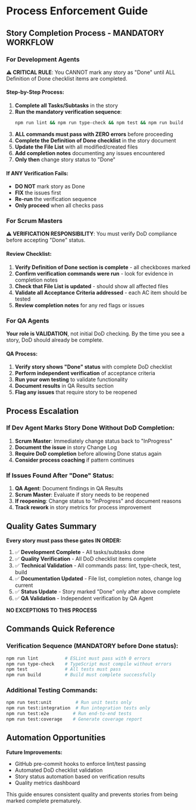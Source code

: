 # Process Enforcement Guide

## Story Completion Process - MANDATORY WORKFLOW

### For Development Agents

**⚠️ CRITICAL RULE**: You CANNOT mark any story as "Done" until ALL Definition of Done checklist items are completed.

#### Step-by-Step Process:
1. **Complete all Tasks/Subtasks** in the story
2. **Run the mandatory verification sequence**:
   ```bash
   npm run lint && npm run type-check && npm test && npm run build
   ```
3. **ALL commands must pass with ZERO errors** before proceeding
4. **Complete the Definition of Done checklist** in the story document
5. **Update the File List** with all modified/created files
6. **Add completion notes** documenting any issues encountered
7. **Only then** change story status to "Done"

#### If ANY Verification Fails:
- **DO NOT** mark story as Done
- **FIX** the issues first
- **Re-run** the verification sequence
- **Only proceed** when all checks pass

### For Scrum Masters

**⚠️ VERIFICATION RESPONSIBILITY**: You must verify DoD compliance before accepting "Done" status.

#### Review Checklist:
1. **Verify Definition of Done section is complete** - all checkboxes marked
2. **Confirm verification commands were run** - look for evidence in completion notes
3. **Check that File List is updated** - should show all affected files
4. **Validate all Acceptance Criteria addressed** - each AC item should be tested
5. **Review completion notes** for any red flags or issues

### For QA Agents

**Your role is VALIDATION**, not initial DoD checking. By the time you see a story, DoD should already be complete.

#### QA Process:
1. **Verify story shows "Done" status** with complete DoD checklist
2. **Perform independent verification** of acceptance criteria
3. **Run your own testing** to validate functionality
4. **Document results** in QA Results section
5. **Flag any issues** that require story to be reopened

## Process Escalation

### If Dev Agent Marks Story Done Without DoD Completion:
1. **Scrum Master**: Immediately change status back to "InProgress"
2. **Document the issue** in story Change Log
3. **Require DoD completion** before allowing Done status again
4. **Consider process coaching** if pattern continues

### If Issues Found After "Done" Status:
1. **QA Agent**: Document findings in QA Results
2. **Scrum Master**: Evaluate if story needs to be reopened
3. **If reopening**: Change status to "InProgress" and document reasons
4. **Track rework** in story metrics for process improvement

## Quality Gates Summary

**Every story must pass these gates IN ORDER:**

1. ✅ **Development Complete** - All tasks/subtasks done
2. ✅ **Quality Verification** - All DoD checklist items complete
3. ✅ **Technical Validation** - All commands pass: lint, type-check, test, build
4. ✅ **Documentation Updated** - File list, completion notes, change log current
5. ✅ **Status Update** - Story marked "Done" only after above complete
6. ✅ **QA Validation** - Independent verification by QA Agent

**NO EXCEPTIONS TO THIS PROCESS**

## Commands Quick Reference

### Verification Sequence (MANDATORY before Done status):
```bash
npm run lint          # ESLint must pass with 0 errors
npm run type-check    # TypeScript must compile without errors  
npm test              # All tests must pass
npm run build         # Build must complete successfully
```

### Additional Testing Commands:
```bash
npm run test:unit         # Run unit tests only
npm run test:integration  # Run integration tests only
npm run test:e2e         # Run end-to-end tests
npm run test:coverage    # Generate coverage report
```

## Automation Opportunities

**Future Improvements:**
- GitHub pre-commit hooks to enforce lint/test passing
- Automated DoD checklist validation
- Story status automation based on verification results
- Quality metrics dashboard

This guide ensures consistent quality and prevents stories from being marked complete prematurely.
